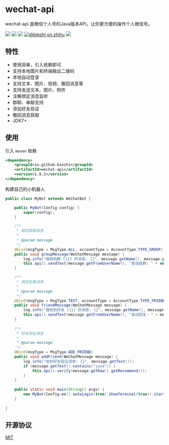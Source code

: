 # wechat-api

wechat-api 是微信个人号的Java版本API，让你更方便的操作个人微信号。

[![](https://img.shields.io/travis/biezhi/wechat-api.svg)](https://travis-ci.org/biezhi/wechat-api)
[![](https://img.shields.io/maven-central/v/io.github.biezhi/wechat-api.svg)](https://mvnrepository.com/artifact/io.github.biezhi/wechat-api)
[![](https://img.shields.io/badge/license-MIT-FF0080.svg)](https://github.com/biezhi/wechat-api/blob/master/LICENSE)
[![@biezhi on zhihu](https://img.shields.io/badge/zhihu-%40biezhi-red.svg)](https://www.zhihu.com/people/biezhi)
[![](https://img.shields.io/github/followers/biezhi.svg?style=social&label=Follow%20Me)](https://github.com/biezhi)

## 特性

- 使用简单，引入依赖即可
- 支持本地图片和终端输出二维码
- 本地自动登录
- 支持文本、图片、视频、撤回消息等
- 支持发送文本、图片、附件
- 注解绑定消息监听
- 群聊、单聊支持
- 添加好友验证
- 撤回消息获取
- JDK7+

## 使用

引入 `maven` 依赖

```xml
<dependency>
    <groupId>io.github.biezhi</groupId>
    <artifactId>wechat-api</artifactId>
    <version>1.0.2</version>
</dependency>
```

构建自己的小机器人

```java
public class MyBot extends WeChatBot {

    public MyBot(Config config) {
        super(config);
    }

    /**
     * 绑定群聊信息
     *
     * @param message
     */
    @Bind(msgType = MsgType.ALL, accountType = AccountType.TYPE_GROUP)
    public void groupMessage(WeChatMessage message) {
        log.info("接收到群 [{}] 的消息: {}", message.getName(), message.getText());
        this.api().sendText(message.getFromUserName(), "发送给群: " + new Date().toLocaleString());
    }

    /**
     * 绑定私聊消息
     *
     * @param message
     */
    @Bind(msgType = MsgType.TEXT, accountType = AccountType.TYPE_FRIEND)
    public void friendMessage(WeChatMessage message) {
        log.info("接收到好友 [{}] 的消息: {}", message.getName(), message.getText());
        this.api().sendText(message.getFromUserName(), "自动回复: " + message.getText());
    }
    
    /**
     * 好友验证消息
     *
     * @param message
     */
    @Bind(msgType = MsgType.ADD_FRIEND)
    public void addFriend(WeChatMessage message) {
        log.info("收到好友验证消息: {}", message.getText());
        if (message.getText().contains("java")) {
            this.api().verify(message.getRaw().getRecommend());
        }
    }
    
    public static void main(String[] args) {
        new MyBot(Config.me().autoLogin(true).showTerminal(true)).start();
    }
    
}
```

## 开源协议

[MIT](https://github.com/biezhi/wechat-api/blob/master/LICENSE)